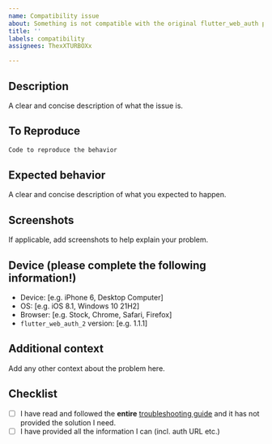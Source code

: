 ```yaml
---
name: Compatibility issue
about: Something is not compatible with the original flutter_web_auth plugin?
title: ''
labels: compatibility
assignees: ThexXTURBOXx

---
```


## Description
A clear and concise description of what the issue is.

## To Reproduce
```dart
Code to reproduce the behavior
```

## Expected behavior
A clear and concise description of what you expected to happen.

## Screenshots
If applicable, add screenshots to help explain your problem.

## Device (please complete the following information!)
 - Device: [e.g. iPhone 6, Desktop Computer]
 - OS: [e.g. iOS 8.1, Windows 10 21H2]
 - Browser: [e.g. Stock, Chrome, Safari, Firefox]
 - `flutter_web_auth_2` version: [e.g. 1.1.1]

## Additional context
Add any other context about the problem here.

## Checklist
 - [ ] I have read and followed the **entire** [troubleshooting guide](https://github.com/ThexXTURBOXx/flutter_web_auth_2#troubleshooting) and it has not provided the solution I need.
 - [ ] I have provided all the information I can (incl. auth URL etc.)
